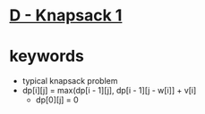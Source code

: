 # [D - Knapsack 1](https://atcoder.jp/contests/dp/tasks/dp_d)


# keywords 
- typical knapsack problem
- dp[i][j] = max(dp[i - 1][j], dp[i - 1][j - w[i]] + v[i]
  - dp[0][j] = 0